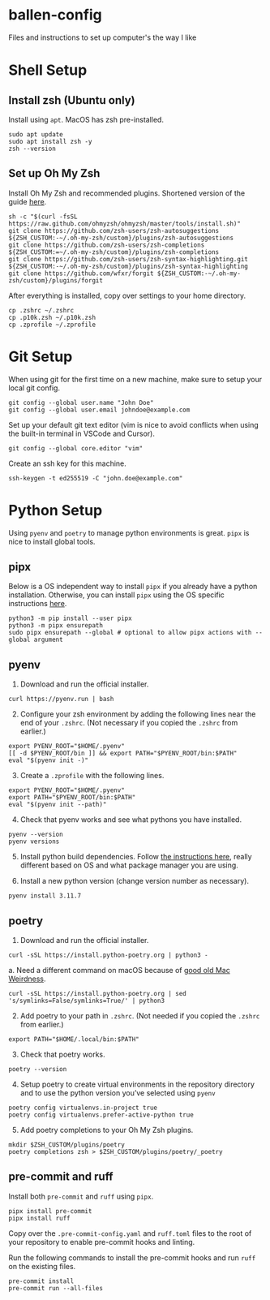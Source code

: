 # ballen-config
Files and instructions to set up computer's the way I like

# Shell Setup

## Install zsh (Ubuntu only)

Install using `apt`. MacOS has zsh pre-installed.

```
sudo apt update
sudo apt install zsh -y
zsh --version
```

## Set up Oh My Zsh

Install Oh My Zsh and recommended plugins. Shortened version of the guide [here](https://github.com/magicdude4eva/iterm-oh-my-zsh-powerlevel10k).

```
sh -c "$(curl -fsSL https://raw.github.com/ohmyzsh/ohmyzsh/master/tools/install.sh)"
git clone https://github.com/zsh-users/zsh-autosuggestions ${ZSH_CUSTOM:-~/.oh-my-zsh/custom}/plugins/zsh-autosuggestions
git clone https://github.com/zsh-users/zsh-completions ${ZSH_CUSTOM:=~/.oh-my-zsh/custom}/plugins/zsh-completions
git clone https://github.com/zsh-users/zsh-syntax-highlighting.git ${ZSH_CUSTOM:-~/.oh-my-zsh/custom}/plugins/zsh-syntax-highlighting
git clone https://github.com/wfxr/forgit ${ZSH_CUSTOM:-~/.oh-my-zsh/custom}/plugins/forgit
```

After everything is installed, copy over settings to your home directory.

```
cp .zshrc ~/.zshrc
cp .p10k.zsh ~/.p10k.zsh
cp .zprofile ~/.zprofile
```

# Git Setup

When using git for the first time on a new machine, make sure to setup your local git config.

```
git config --global user.name "John Doe"
git config --global user.email johndoe@example.com
```

Set up your default git text editor (vim is nice to avoid conflicts when using the built-in terminal in VSCode and Cursor).

```
git config --global core.editor "vim"
```

Create an ssh key for this machine.

```
ssh-keygen -t ed255519 -C "john.doe@example.com"
```

# Python Setup

Using `pyenv` and `poetry` to manage python environments is great. `pipx` is nice to install global tools.

## pipx

Below is a OS independent way to install `pipx` if you already have a python installation. Otherwise, you can install `pipx` using the OS specific instructions [here](https://github.com/pypa/pipx?tab=readme-ov-file#install-pipx).

```
python3 -m pip install --user pipx
python3 -m pipx ensurepath
sudo pipx ensurepath --global # optional to allow pipx actions with --global argument
```

## pyenv

1. Download and run the official installer.

```
curl https://pyenv.run | bash
```

2. Configure your zsh environment by adding the following lines near the end of your `.zshrc`. (Not necessary if you copied the `.zshrc` from earlier.)

```
export PYENV_ROOT="$HOME/.pyenv"
[[ -d $PYENV_ROOT/bin ]] && export PATH="$PYENV_ROOT/bin:$PATH"
eval "$(pyenv init -)"
```

3. Create a `.zprofile` with the following lines.

```
export PYENV_ROOT="$HOME/.pyenv"
export PATH="$PYENV_ROOT/bin:$PATH"
eval "$(pyenv init --path)"
```

4. Check that pyenv works and see what pythons you have installed.

```
pyenv --version
pyenv versions
```

5. Install python build dependencies. Follow [the instructions here](https://github.com/pyenv/pyenv/wiki#suggested-build-environment), really different based on OS and what package manager you are using.

6. Install a new python version (change version number as necessary).

```
pyenv install 3.11.7
```

## poetry

1. Download and run the official installer.

```
curl -sSL https://install.python-poetry.org | python3 -
```

a.  Need a different command on macOS because of [good old Mac Weirdness](https://github.com/python-poetry/install.python-poetry.org/issues/24#issuecomment-2016821135).

```
curl -sSL https://install.python-poetry.org | sed 's/symlinks=False/symlinks=True/' | python3
```

2. Add poetry to your path in `.zshrc`. (Not needed if you copied the `.zshrc` from earlier.)

```
export PATH="$HOME/.local/bin:$PATH"
```

3. Check that poetry works.

```
poetry --version
```

4. Setup poetry to create virtual environments in the repository directory and to use the python version you’ve selected using `pyenv`

```
poetry config virtualenvs.in-project true
poetry config virtualenvs.prefer-active-python true
```

5. Add poetry completions to your Oh My Zsh plugins.

```
mkdir $ZSH_CUSTOM/plugins/poetry
poetry completions zsh > $ZSH_CUSTOM/plugins/poetry/_poetry
```

## pre-commit and ruff

Install both `pre-commit` and `ruff` using `pipx`.

```
pipx install pre-commit
pipx install ruff
```

Copy over the `.pre-commit-config.yaml` and `ruff.toml` files to the root of your repository to enable pre-commit hooks and linting.

Run the following commands to install the pre-commit hooks and run `ruff` on the existing files.

```
pre-commit install
pre-commit run --all-files
```
